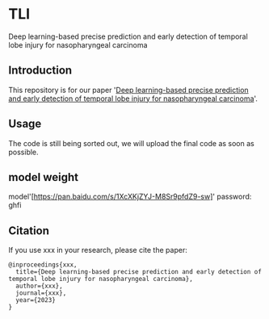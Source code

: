 # TLI
Deep learning-based precise prediction and early detection of temporal lobe injury for nasopharyngeal carcinoma

## Introduction

This repository is for our paper '[Deep learning-based precise prediction and early detection of temporal lobe injury for nasopharyngeal carcinoma](http://xxxxx.pdf)'.

## Usage
The code is still being sorted out, we will upload the final code as soon as possible.

## model weight
model'[https://pan.baidu.com/s/1XcXKjZYJ-M8Sr9pfdZ9-sw]' password: ghfi


## Citation

If you use xxx in your research, please cite the paper:
    
    @inproceedings{xxx,
      title={Deep learning-based precise prediction and early detection of temporal lobe injury for nasopharyngeal carcinoma},
      author={xxx},
      journal={xxx},
      year={2023}
    }
